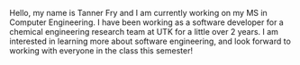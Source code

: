 Hello, my name is Tanner Fry and I am currently working on my MS in Computer Engineering. I have been working as a software developer for a chemical engineering research team at UTK for a little over 2 years. I am interested in learning more about software engineering, and look forward to working with everyone in the class this semester!
